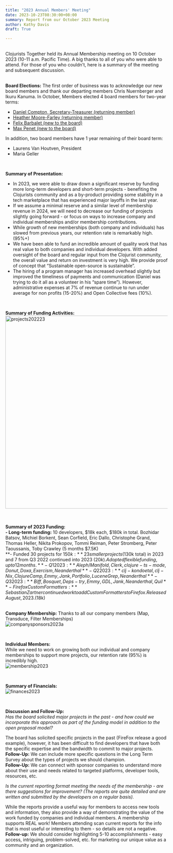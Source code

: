 ```yaml
---
title: "2023 Annual Members' Meeting"
date: 2023-10-23T08:30:00+08:00
summary: Report from our October 2023 Meeting
author: Kathy Davis
draft: True

---  
```

<br>
Clojurists Together held its Annual Membership meeting on 10 October 2023 (10-11 a.m. Pacific Time). A big thanks to all of you who were able to attend. For those of you who couldn’t, here is a summary of the meeting and subsequent discussion.<br>     
<br>  


**Board Elections:** The first order of business was to acknowledge our new board members and thank our departing members Chris Nuernberger and Ikuru Kanuma. 
In October, Members elected 4 board members for two-year terms:  
- [Daniel Compton, Secretary-Treasurer (returning member)](http://github.com/danielcompton)
- [Heather Moore-Farley (returning member)](https://github.com/tophat8855)
- [Felix Barbalet (new to the board)](https://github.com/xlfe)
- [Max Penet (new to the board)](https://github.com/mpenet)  

In addition, two board members have 1 year remaining of their board term:  
- Laurens Van Houtven, President
- Maria Geller
<br>


**Summary of Presentation:**
- In 2023, we were able to draw down a significant reserve by funding more long-term developers and short-term projects - benefiting the Clojurists community and as a by-product providing some stability in a tech marketplace that has experienced major layoffs in the last year.
- If we assume a minimal reserve and a similar level of membership revenue in 2024, we will need to decrease our funding of projects slightly  going forward - or focus on ways to increase company and individual memberships and/or membership contributions. 
- While growth of new memberships (both company and individuals) has slowed from previous years, our retention rate is remarkably high. (95%+)  
- We have been able to fund an incredible amount of quality work that has real value to both companies and individual developers. With added oversight of the board and regular input from the Clojurist community, the overall value and return on investment is very high. We provide proof of concept that “Sustainable open-source is sustainable”.  
- The hiring of a program manager has increased overhead slightly but improved the timeliness of payments and communication (Daniel was trying to do it all as a volunteer in his “spare time”). However, administrative expenses at 7% of revenue continue to run under average for non profits (15-20%) and Open Collective fees (10%).
<br>  


**Summary of Funding Activities:**  
<img width="600" alt="projects202223" src="https://github.com/clojurists-together/clojuriststogether.org/assets/14980147/10045d85-62dc-4c37-b2b5-53425a491ace">
<br>  
<br>


**Summary of 2023 Funding:**  
**- Long-term funding:** 10 developers, $18k each, $180k in total.
Bozhidar Batsov, Michiel Borkent, Sean Corfield, Eric Dallo, Christophe Grand, Thomas Heller, Nikita Prokopov, Tommi Reiman, Peter Stromberg, Peter Taoussanis, Toby Crawley (5 months $7.5K)  
**- Funded 30 projects for $150k:** 23 smaller projects ($130k total) in 2023 and 7 from Q3 2022 continued into 2023 ($20k). Adopted flexible funding, up to 12 months.  
**- Q1 2023:** Aleph/Manifold, Clerk, clojure-ts-mode, Donut, Doxa, Exercism, Neanderthal  
**- Q2 2023:** clj-kondo et al, clj-Nix, Clojure Camp, Emmy, Jank, Portfolio, Lucene Grep, Neanderthal  
**- Q3 2023:** Biff, Bosquet, Deps-try, Emmy, GDL, Jank , Neanderthal, Quil  
**- Firefox Custom Formatters:** Sebastian Zartner continued work to add Custom Formatters to Firefox. Released August, 2023. ($18k)  
<br>  


**Company Membership:**
Thanks to all our company members (Map, Transduce, Filter Memberships)  
![companysponsors2023a](https://github.com/clojurists-together/clojuriststogether.org/assets/14980147/3e9ccdea-cdd5-4848-b70e-996949a35ebe)

<br>


**Individual Members:**  
While we need to work on growing both our individual and company memberships to support more projects, our retention rate (95%) is incredibly high.  
![membership2023](https://github.com/clojurists-together/clojuriststogether.org/assets/14980147/84360755-c046-4836-8a5f-9319495acb58)

<br>


**Summary of Financials:**  
![finances2023](https://github.com/clojurists-together/clojuriststogether.org/assets/14980147/ada062bd-4812-4186-ae63-35a2d242db9b)


<br>


**Discussion and Follow-Up:**  
*Has the board solicited major projects in the past - and how could we incorporate this approach as part of the funding model in addition to the open proposal model?*  

The board has solicited specific projects in the past (FireFox release a good example), however, it has been difficult to find developers that have both the specific expertise and the bandwidth to commit to major projects.  
**Follow-Up:** We can include more specific questions in the Long Term Survey about the types of projects we should champion.  
**Follow-Up:** We can connect with sponsor companies to understand more about their use and needs related to targeted platforms, developer tools, resources, etc.  <br>



*Is the current reporting format meeting the needs of the membership - are there suggestions for improvement? (The reports are quite detailed and are written and submitted by the developers on a regular basis).*  

While the reports provide a useful way for members to access new tools and information, they also provide a way of demonstrating the value of the work funded by companies and individual members. A membership supports REAL work!
Members attending scan current reports for the info that is most useful or interesting to them - so details are not a negative.  
**Follow-up:** We should consider highlighting 5-10 accomplishments - easy access, intriguing, problem-solved, etc. for marketing our unique value as a community and an organization. 







